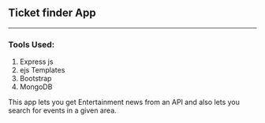 ## Ticket finder App

---

### Tools Used:

1. Express js
2. ejs Templates
3. Bootstrap
4. MongoDB

This app lets you get Entertainment news from an API and also lets you search for events in a given area.
